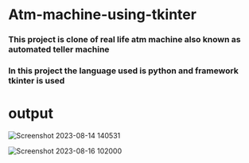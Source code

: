 # Atm-machine-using-tkinter
### This project is clone of real life atm machine also known as automated teller machine
### In this project the language used is python and framework tkinter is used
# output
![Screenshot 2023-08-14 140531](https://github.com/user-attachments/assets/a1cf99ce-7deb-4701-9682-041cebcfcb02)


![Screenshot 2023-08-16 102000](https://github.com/user-attachments/assets/cda9d88f-d080-411d-9573-bddb08f01c79)

